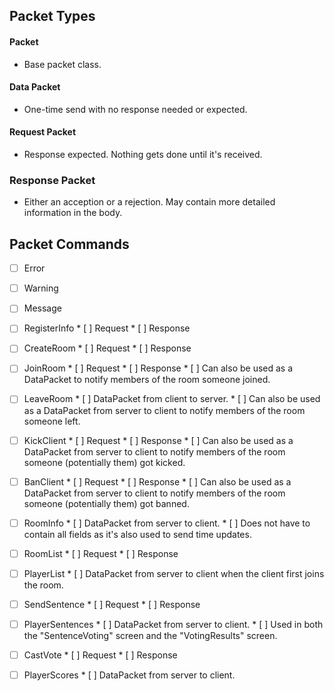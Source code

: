 ## Packet Types

#### Packet

* Base packet class.


#### Data Packet

* One-time send with no response needed or expected.


#### Request Packet

* Response expected. Nothing gets done until it's received.


### Response Packet

* Either an acception or a rejection. May contain more detailed information in the body.


## Packet Commands

* [ ]  Error
* [ ]  Warning
* [ ]  Message

* [ ]  RegisterInfo
       * [ ]  Request
       * [ ]  Response

* [ ]  CreateRoom
       * [ ]  Request
       * [ ]  Response

* [ ]  JoinRoom
       * [ ]  Request
       * [ ]  Response
       * [ ]  Can also be used as a DataPacket to notify members of the room someone joined.

* [ ]  LeaveRoom
       * [ ]  DataPacket from client to server.
       * [ ]  Can also be used as a DataPacket from server to client to notify members of the room someone left.

* [ ]  KickClient
       * [ ]  Request
       * [ ]  Response
       * [ ]  Can also be used as a DataPacket from server to client to notify members of the room someone (potentially them) got kicked.

* [ ]  BanClient
       * [ ]  Request
       * [ ]  Response
       * [ ]  Can also be used as a DataPacket from server to client to notify members of the room someone (potentially them) got banned.

* [ ]  RoomInfo
       * [ ]  DataPacket from server to client.
       * [ ]  Does not have to contain all fields as it's also used to send time updates.

* [ ]  RoomList
       * [ ]  Request
       * [ ]  Response

* [ ]  PlayerList
       * [ ]  DataPacket from server to client when the client first joins the room.

* [ ]  SendSentence
       * [ ]  Request
       * [ ]  Response

* [ ]  PlayerSentences
       * [ ]  DataPacket from server to client.
       * [ ]  Used in both the "SentenceVoting" screen and the "VotingResults" screen.

* [ ]  CastVote
       * [ ]  Request
       * [ ]  Response

* [ ]  PlayerScores
       * [ ]  DataPacket from server to client.
